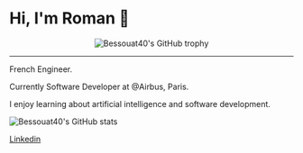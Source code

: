 # Hi, I'm Roman 👋

<div align="center">
  <img src="https://github-profile-trophy.vercel.app/?username=Bessouat40&column=-1" alt="Bessouat40's GitHub trophy">
</div>

<hr>

French Engineer.

Currently Software Developer at @Airbus, Paris.

I enjoy learning about artificial intelligence and software development.

![Bessouat40's GitHub stats](https://github-readme-stats.vercel.app/api?username=Bessouat40)

[Linkedin](https://www.linkedin.com/in/roman-bessouat-03a15618b/)
